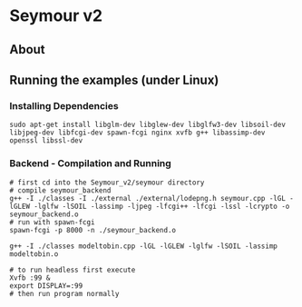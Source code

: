 # Seymour v2
## About

## Running the examples (under Linux)
### Installing Dependencies
```
sudo apt-get install libglm-dev libglew-dev libglfw3-dev libsoil-dev libjpeg-dev libfcgi-dev spawn-fcgi nginx xvfb g++ libassimp-dev openssl libssl-dev
```
### Backend - Compilation and Running
```
# first cd into the Seymour_v2/seymour directory
# compile seymour_backend 
g++ -I ./classes -I ./external ./external/lodepng.h seymour.cpp -lGL -lGLEW -lglfw -lSOIL -lassimp -ljpeg -lfcgi++ -lfcgi -lssl -lcrypto -o seymour_backend.o
# run with spawn-fcgi
spawn-fcgi -p 8000 -n ./seymour_backend.o

g++ -I ./classes modeltobin.cpp -lGL -lGLEW -lglfw -lSOIL -lassimp modeltobin.o

# to run headless first execute
Xvfb :99 &
export DISPLAY=:99
# then run program normally
```
